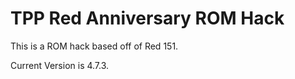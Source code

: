 # TPP Red Anniversary ROM Hack

This is a ROM hack based off of Red 151.

Current Version is 4.7.3.
